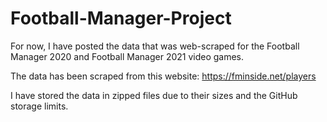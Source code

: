 # Football-Manager-Project

For now, I have posted the data that was web-scraped for the Football Manager 2020 and Football Manager 2021 video games.

The data has been scraped from this website: https://fminside.net/players

I have stored the data in zipped files due to their sizes and the GitHub storage limits.
